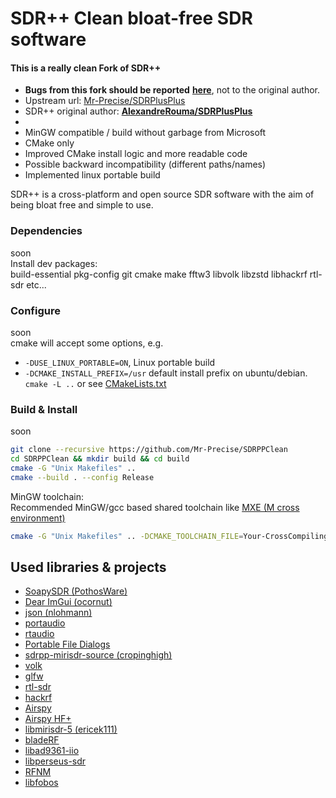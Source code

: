 # SDR++ Clean bloat-free SDR software

#### This is a really clean **Fork** of SDR++
* **Bugs from this fork should be reported** [**here**](https://github.com/Mr-Precise/SDRPPClean/issues), not to the original author.
* Upstream url: [Mr-Precise/SDRPlusPlus](https://github.com/Mr-Precise/SDRPlusPlus)  
* SDR++ original author: [**AlexandreRouma/SDRPlusPlus**](https://github.com/AlexandreRouma/SDRPlusPlus)  
* 
* MinGW compatible / build without garbage from Microsoft
* CMake only
* Improved CMake install logic and more readable code
* Possible backward incompatibility (different paths/names)
* Implemented linux portable build

SDR++ is a cross-platform and open source SDR software with the aim of being bloat free and simple to use.

### Dependencies
soon  
Install dev packages:  
build-essential pkg-config git cmake make fftw3 libvolk libzstd libhackrf rtl-sdr etc...

### Configure
soon  
cmake will accept some options, e.g.
* `-DUSE_LINUX_PORTABLE=ON`, Linux portable build
* `-DCMAKE_INSTALL_PREFIX=/usr` default install prefix on ubuntu/debian.  
`cmake -L ..` or see [CMakeLists.txt](https://github.com/Mr-Precise/SDRPPClean/blob/main/CMakeLists.txt)

### Build & Install
soon

```sh
git clone --recursive https://github.com/Mr-Precise/SDRPPClean
cd SDRPPClean && mkdir build && cd build
cmake -G "Unix Makefiles" ..
cmake --build . --config Release
```
MinGW toolchain:  
Recommended MinGW/gcc based shared toolchain like [MXE (M cross environment)](https://github.com/mxe/mxe)   
```sh
cmake -G "Unix Makefiles" .. -DCMAKE_TOOLCHAIN_FILE=Your-CrossCompiling-Toolchain-file.cmake
```

## Used libraries & projects
* [SoapySDR (PothosWare)](https://github.com/pothosware/SoapySDR)
* [Dear ImGui (ocornut)](https://github.com/ocornut/imgui)
* [json (nlohmann)](https://github.com/nlohmann/json)
* [portaudio](http://www.portaudio.com/)
* [rtaudio](https://www.music.mcgill.ca/~gary/rtaudio)
* [Portable File Dialogs](https://github.com/samhocevar/portable-file-dialogs)
* [sdrpp-mirisdr-source (cropinghigh)](https://github.com/cropinghigh/sdrpp-mirisdr-source)
* [volk](https://github.com/gnuradio/volk)
* [glfw](https://github.com/glfw/glfw)
* [rtl-sdr](https://github.com/Mr-Precise/rtl-sdr)
* [hackrf](https://github.com/greatscottgadgets/hackrf)
* [Airspy](https://github.com/airspy/airspyone_host)
* [Airspy HF+](https://github.com/airspy/airspyhf)
* [libmirisdr-5 (ericek111)](https://github.com/ericek111/libmirisdr-5)
* [bladeRF](https://github.com/Nuand/bladeRF)
* [libad9361-iio](https://github.com/analogdevicesinc/libad9361-iio)
* [libperseus-sdr](https://github.com/AlexandreRouma/libperseus-sdr)
* [RFNM](https://github.com/AlexandreRouma/librfnm)
* [libfobos](https://github.com/AlexandreRouma/libfobos)
